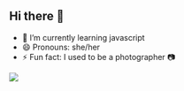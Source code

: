 ## Hi there 👋
- 🌱 I’m currently learning javascript
- 😄 Pronouns: she/her
- ⚡ Fun fact: I used to be a photographer :camera: 


<picture>
  <source
    srcset="https://github-readme-stats.vercel.app/api?username=flaviabenegas&show_icons=true&theme=synthwave "
    media="(prefers-color-scheme: dark)"
  />
   <img src="https://github-readme-stats.vercel.app/api?username=flaviabenegas&show_icons=true" />
</picture>

<!--
**Flaviabenegas/flaviabenegas** is a ✨ _special_ ✨ repository because its `README.md` (this file) appears on your GitHub profile.

Here are some ideas to get you started:

- 🔭 I’m currently working on ...
- 🌱 I’m currently learning ...
- 👯 I’m looking to collaborate on ...
- 🤔 I’m looking for help with ...
- 💬 Ask me about ...
- 📫 How to reach me: ...
- 😄 Pronouns: ...
- ⚡ Fun fact: ...
-->
